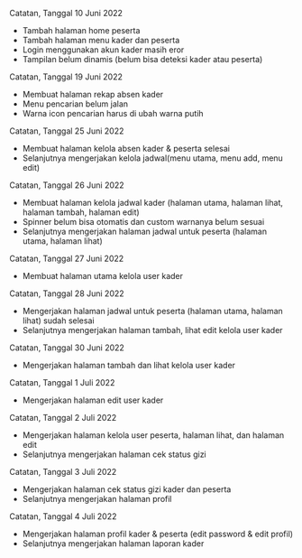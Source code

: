 Catatan, Tanggal 10 Juni 2022
- Tambah halaman home peserta
- Tambah halaman menu kader dan peserta 
- Login menggunakan akun kader masih eror
- Tampilan belum dinamis (belum bisa deteksi kader atau peserta)

Catatan, Tanggal 19 Juni 2022
- Membuat halaman rekap absen kader
- Menu pencarian belum jalan
- Warna icon pencarian harus di ubah warna putih

Catatan, Tanggal 25 Juni 2022
- Membuat halaman kelola absen kader & peserta selesai
- Selanjutnya mengerjakan kelola jadwal(menu utama, menu add, menu edit)

Catatan, Tanggal 26 Juni 2022
- Membuat halaman kelola jadwal kader (halaman utama, halaman lihat, halaman tambah, halaman edit)
- Spinner belum bisa otomatis dan custom warnanya belum sesuai
- Selanjutnya mengerjakan halaman jadwal untuk peserta (halaman utama, halaman lihat) 

Catatan, Tanggal 27 Juni 2022
- Membuat halaman utama kelola user kader 

Catatan, Tanggal 28 Juni 2022
- Mengerjakan halaman jadwal untuk peserta (halaman utama, halaman lihat) sudah selesai
- Selanjutnya mengerjakan halaman tambah, lihat edit kelola user kader

Catatan, Tanggal 30 Juni 2022
- Mengerjakan halaman tambah dan lihat kelola user kader

Catatan, Tanggal 1 Juli 2022
- Mengerjakan halaman edit user kader

Catatan, Tanggal 2 Juli 2022
- Mengerjakan halaman kelola user peserta, halaman lihat, dan halaman edit
- Selanjutnya mengerjakan halaman cek status gizi

Catatan, Tanggal 3 Juli 2022
- Mengerjakan halaman cek status gizi kader dan peserta
- Selanjutnya mengerjakan halaman profil

Catatan, Tanggal 4 Juli 2022
- Mengerjakan halaman profil kader & peserta (edit password & edit profil)
- Selanjutnya mengerjakan halaman laporan kader
